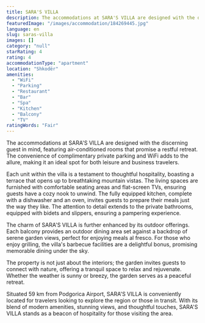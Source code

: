 ```yaml
---
title: SARA'S VILLA
description: The accommodations at SARA'S VILLA are designed with the discerning guest in mind, featuring air-conditioned rooms that promise a restful retreat. The convenien
featuredImage: "/images/accommodation/184269445.jpg"
language: en
slug: saras-villa
images: []
category: "null"
starRating: 4
rating: 4
accommodationType: "apartment"
location: "Shkodër"
amenities:
  - "WiFi"
  - "Parking"
  - "Restaurant"
  - "Bar"
  - "Spa"
  - "Kitchen"
  - "Balcony"
  - "TV"
ratingWords: "Fair"
---
```


The accommodations at SARA'S VILLA are designed with the discerning guest in mind, featuring air-conditioned rooms that promise a restful retreat. The convenience of complimentary private parking and WiFi adds to the allure, making it an ideal spot for both leisure and business travelers.

Each unit within the villa is a testament to thoughtful hospitality, boasting a terrace that opens up to breathtaking mountain vistas. The living spaces are furnished with comfortable seating areas and flat-screen TVs, ensuring guests have a cozy nook to unwind. The fully equipped kitchen, complete with a dishwasher and an oven, invites guests to prepare their meals just the way they like. The attention to detail extends to the private bathrooms, equipped with bidets and slippers, ensuring a pampering experience.

The charm of SARA'S VILLA is further enhanced by its outdoor offerings. Each balcony provides an outdoor dining area set against a backdrop of serene garden views, perfect for enjoying meals al fresco. For those who enjoy grilling, the villa's barbecue facilities are a delightful bonus, promising memorable dining under the sky.

The property is not just about the interiors; the garden invites guests to connect with nature, offering a tranquil space to relax and rejuvenate. Whether the weather is sunny or breezy, the garden serves as a peaceful retreat.

Situated 59 km from Podgorica Airport, SARA'S VILLA is conveniently located for travelers looking to explore the region or those in transit. With its blend of modern amenities, stunning views, and thoughtful touches, SARA'S VILLA stands as a beacon of hospitality for those visiting the area.

